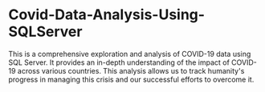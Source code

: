 # Covid-Data-Analysis-Using-SQLServer
This is a comprehensive exploration and analysis of COVID-19 data using SQL Server. It provides an in-depth understanding of the impact of COVID-19 across various countries. This analysis allows us to track humanity's progress in managing this crisis and our successful efforts to overcome it.
